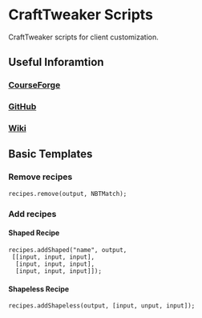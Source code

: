 # CraftTweaker Scripts
CraftTweaker scripts for client customization.

## Useful Inforamtion
### [CourseForge](https://www.curseforge.com/minecraft/mc-mods/crafttweaker)
### [GitHub](https://github.com/CraftTweaker/CraftTweaker)
### [Wiki](https://docs.blamejared.com/)

## Basic Templates
### Remove recipes
```
recipes.remove(output, NBTMatch);
```
### Add recipes

#### Shaped Recipe
```zenscript
recipes.addShaped("name", output,
 [[input, input, input],
  [input, input, input],
  [input, input, input]]);
```
#### Shapeless Recipe
```
recipes.addShapeless(output, [input, unput, input]);
```